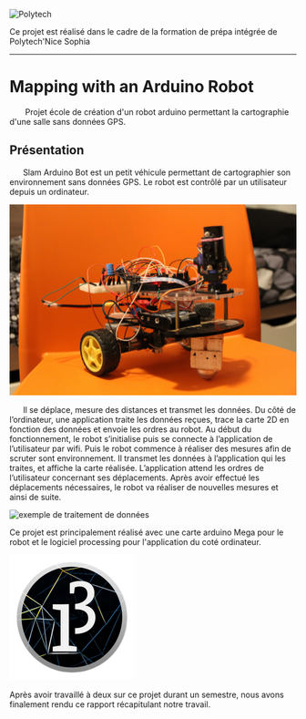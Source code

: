 ![Polytech](http://www.polytechnice.fr/jahia/jsp/jahia/templates/inc/img/polytech_nice-sophia.png)

Ce projet est réalisé dans le cadre de la formation de prépa intégrée de Polytech'Nice Sophia
* * *
# Mapping with an Arduino Robot
&nbsp;&nbsp;&nbsp;&nbsp;&nbsp;&nbsp; Projet école de création d'un robot arduino permettant la cartographie d'une salle sans données GPS.

## Présentation

&nbsp;&nbsp;&nbsp;&nbsp;&nbsp;&nbsp;Slam Arduino Bot est un petit véhicule permettant de cartographier son environnement sans données GPS. 
Le robot est contrôlé par un utilisateur depuis un ordinateur. <br>

![Photo du robot](/documentation/Images/robot_final.JPG) 

  &nbsp;&nbsp;&nbsp;&nbsp;&nbsp;&nbsp;Il se déplace, mesure des distances et transmet les données. Du côté de l’ordinateur, une application traite les données reçues, trace la carte 2D en fonction des données et envoie les ordres au robot.
Au début du fonctionnement, le robot s’initialise puis se connecte à l’application de l’utilisateur par wifi. Puis le robot commence à réaliser des mesures afin de scruter sont environnement. Il transmet les données à l’application qui les traites, et affiche la carte réalisée.  L’application attend les ordres de l’utilisateur concernant ses déplacements. Après avoir effectué les déplacements nécessaires, le robot va réaliser de nouvelles mesures et ainsi de suite.

![exemple de traitement de données](/documentation/Images/tracé.jpg) 

Ce projet est principalement réalisé avec une carte arduino Mega pour le robot et le logiciel processing pour l'application du coté ordinateur.

![Logo Processing](/documentation/Images/processing3-logo.png) 

Après avoir travaillé à deux sur ce projet durant un semestre, nous avons finalement rendu ce rapport récapitulant notre travail.
